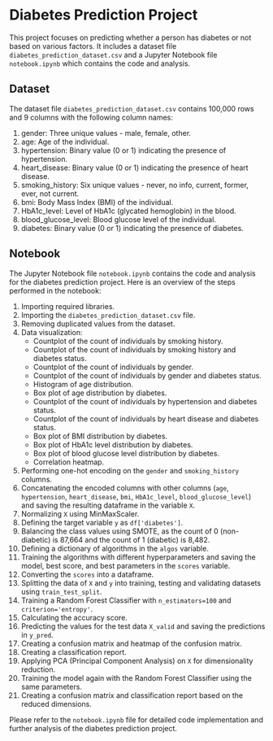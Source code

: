 # Diabetes Prediction Project

This project focuses on predicting whether a person has diabetes or not based on various factors. It includes a dataset file `diabetes_prediction_dataset.csv` and a Jupyter Notebook file `notebook.ipynb` which contains the code and analysis.

## Dataset

The dataset file `diabetes_prediction_dataset.csv` contains 100,000 rows and 9 columns with the following column names:

1. gender: Three unique values - male, female, other.
2. age: Age of the individual.
3. hypertension: Binary value (0 or 1) indicating the presence of hypertension.
4. heart_disease: Binary value (0 or 1) indicating the presence of heart disease.
5. smoking_history: Six unique values - never, no info, current, former, ever, not current.
6. bmi: Body Mass Index (BMI) of the individual.
7. HbA1c_level: Level of HbA1c (glycated hemoglobin) in the blood.
8. blood_glucose_level: Blood glucose level of the individual.
9. diabetes: Binary value (0 or 1) indicating the presence of diabetes.

## Notebook

The Jupyter Notebook file `notebook.ipynb` contains the code and analysis for the diabetes prediction project. Here is an overview of the steps performed in the notebook:

1. Importing required libraries.
2. Importing the `diabetes_prediction_dataset.csv` file.
3. Removing duplicated values from the dataset.
4. Data visualization:
   - Countplot of the count of individuals by smoking history.
   - Countplot of the count of individuals by smoking history and diabetes status.
   - Countplot of the count of individuals by gender.
   - Countplot of the count of individuals by gender and diabetes status.
   - Histogram of age distribution.
   - Box plot of age distribution by diabetes.
   - Countplot of the count of individuals by hypertension and diabetes status.
   - Countplot of the count of individuals by heart disease and diabetes status.
   - Box plot of BMI distribution by diabetes.
   - Box plot of HbA1c level distribution by diabetes.
   - Box plot of blood glucose level distribution by diabetes.
   - Correlation heatmap.
5. Performing one-hot encoding on the `gender` and `smoking_history` columns.
6. Concatenating the encoded columns with other columns (`age`, `hypertension`, `heart_disease`, `bmi`, `HbA1c_level`, `blood_glucose_level`) and saving the resulting dataframe in the variable `X`.
7. Normalizing `X` using MinMaxScaler.
8. Defining the target variable `y` as `df['diabetes']`.
9. Balancing the class values using SMOTE, as the count of 0 (non-diabetic) is 87,664 and the count of 1 (diabetic) is 8,482.
10. Defining a dictionary of algorithms in the `algos` variable.
11. Training the algorithms with different hyperparameters and saving the model, best score, and best parameters in the `scores` variable.
12. Converting the `scores` into a dataframe.
13. Splitting the data of `X` and `y` into training, testing and validating datasets using `train_test_split`.
14. Training a Random Forest Classifier with `n_estimators=100` and `criterion='entropy'`.
15. Calculating the accuracy score.
16. Predicting the values for the test data `X_valid` and saving the predictions in `y_pred`.
17. Creating a confusion matrix and heatmap of the confusion matrix.
18. Creating a classification report.
19. Applying PCA (Principal Component Analysis) on `X` for dimensionality reduction.
20. Training the model again with the Random Forest Classifier using the same parameters.
21. Creating a confusion matrix and classification report based on the reduced dimensions.

Please refer to the `notebook.ipynb` file for detailed code implementation and further analysis of the diabetes prediction project.